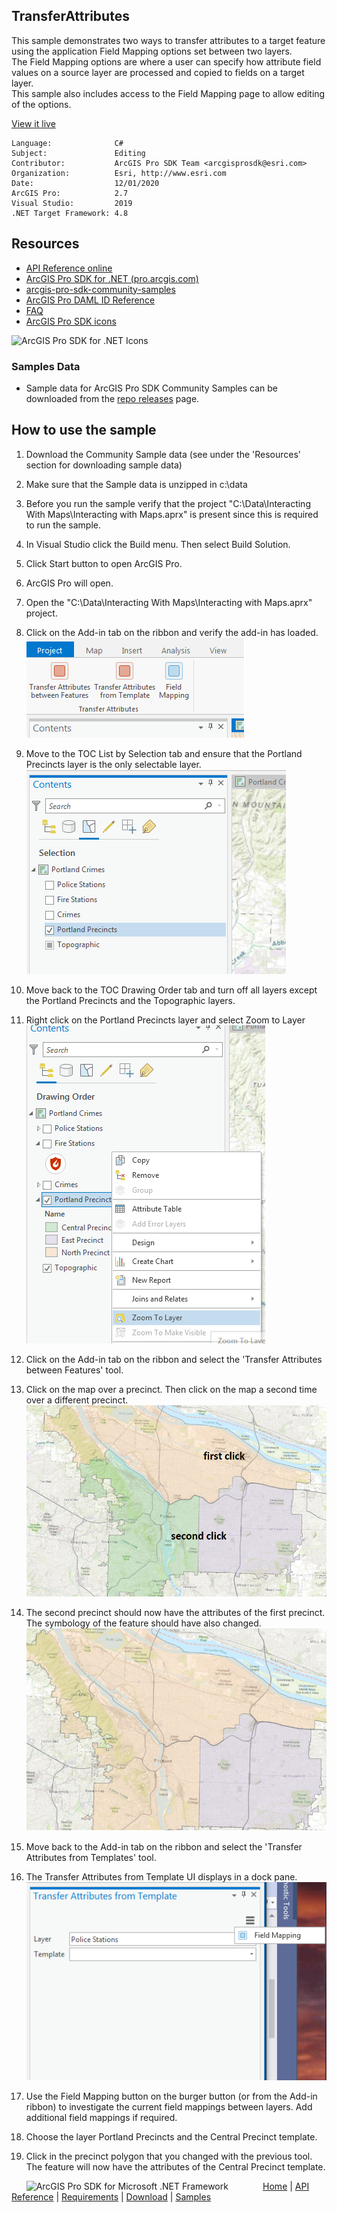 ## TransferAttributes

<!-- TODO: Write a brief abstract explaining this sample -->
This sample demonstrates two ways to transfer attributes to a target feature using the application Field Mapping options set between two layers.   
The Field Mapping options are where a user can specify how attribute field values on a source layer are processed and copied to fields on a target layer.   
This sample also includes access to the Field Mapping page to allow editing of the options.   
  


<a href="http://pro.arcgis.com/en/pro-app/sdk/" target="_blank">View it live</a>

<!-- TODO: Fill this section below with metadata about this sample-->
```
Language:              C#
Subject:               Editing
Contributor:           ArcGIS Pro SDK Team <arcgisprosdk@esri.com>
Organization:          Esri, http://www.esri.com
Date:                  12/01/2020
ArcGIS Pro:            2.7
Visual Studio:         2019
.NET Target Framework: 4.8
```

## Resources

* [API Reference online](https://pro.arcgis.com/en/pro-app/sdk/api-reference)
* <a href="https://pro.arcgis.com/en/pro-app/sdk/" target="_blank">ArcGIS Pro SDK for .NET (pro.arcgis.com)</a>
* [arcgis-pro-sdk-community-samples](https://github.com/Esri/arcgis-pro-sdk-community-samples)
* [ArcGIS Pro DAML ID Reference](https://github.com/Esri/arcgis-pro-sdk/wiki/ArcGIS-Pro-DAML-ID-Reference)
* [FAQ](https://github.com/Esri/arcgis-pro-sdk/wiki/FAQ)
* [ArcGIS Pro SDK icons](https://github.com/Esri/arcgis-pro-sdk/releases/tag/2.4.0.19948)

![ArcGIS Pro SDK for .NET Icons](https://Esri.github.io/arcgis-pro-sdk/images/Home/Image-of-icons.png  "ArcGIS Pro SDK Icons")

### Samples Data

* Sample data for ArcGIS Pro SDK Community Samples can be downloaded from the [repo releases](https://github.com/Esri/arcgis-pro-sdk-community-samples/releases) page.  

## How to use the sample
<!-- TODO: Explain how this sample can be used. To use images in this section, create the image file in your sample project's screenshots folder. Use relative url to link to this image using this syntax: ![My sample Image](FacePage/SampleImage.png) -->
1. Download the Community Sample data (see under the 'Resources' section for downloading sample data)  
1. Make sure that the Sample data is unzipped in c:\data  
1. Before you run the sample verify that the project "C:\Data\Interacting With Maps\Interacting with Maps.aprx" is present since this is required to run the sample.  
1. In Visual Studio click the Build menu. Then select Build Solution.  
1. Click Start button to open ArcGIS Pro.  
1. ArcGIS Pro will open.   
1. Open the "C:\Data\Interacting With Maps\Interacting with Maps.aprx" project.  
1. Click on the Add-in tab on the ribbon and verify the add-in has loaded.   
![UI](Screenshots/Screen1.png)  
  
1. Move to the TOC List by Selection tab and ensure that the Portland Precincts layer is the only selectable layer.   
![UI](Screenshots/Screen2.png)  
  
1. Move back to the TOC Drawing Order tab and turn off all layers except the Portland Precincts and the Topographic layers.   
1. Right click on the Portland Precincts layer and select Zoom to Layer  
![UI](Screenshots/Screen3.png)  
  
1. Click on the Add-in tab on the ribbon and select the 'Transfer Attributes between Features' tool.   
1. Click on the map over a precinct. Then click on the map a second time over a different precinct.   
![UI](Screenshots/Screen4.png)  
  
1. The second precinct should now have the attributes of the first precinct. The symbology of the feature should have also changed.   
![UI](Screenshots/Screen5.png)  
  
1. Move back to the Add-in tab on the ribbon and select the 'Transfer Attributes from Templates' tool.   
1. The Transfer Attributes from Template UI displays in a dock pane.    
![UI](Screenshots/Screen6.png)  
  
1. Use the Field Mapping button on the burger button (or from the Add-in ribbon) to investigate the current field mappings between layers. Add additional  field mappings if required.   
  
1. Choose the layer Portland Precincts and the Central Precinct template.  
1. Click in the precinct polygon that you changed with the previous tool.  The feature will now have the attributes of the Central Precinct template.  
  


<!-- End -->

&nbsp;&nbsp;&nbsp;&nbsp;&nbsp;&nbsp;<img src="https://esri.github.io/arcgis-pro-sdk/images/ArcGISPro.png"  alt="ArcGIS Pro SDK for Microsoft .NET Framework" height = "20" width = "20" align="top"  >
&nbsp;&nbsp;&nbsp;&nbsp;&nbsp;&nbsp;&nbsp;&nbsp;&nbsp;&nbsp;&nbsp;&nbsp;
[Home](https://github.com/Esri/arcgis-pro-sdk/wiki) | <a href="https://pro.arcgis.com/en/pro-app/sdk/api-reference" target="_blank">API Reference</a> | [Requirements](https://github.com/Esri/arcgis-pro-sdk/wiki#requirements) | [Download](https://github.com/Esri/arcgis-pro-sdk/wiki#installing-arcgis-pro-sdk-for-net) | <a href="https://github.com/esri/arcgis-pro-sdk-community-samples" target="_blank">Samples</a>
